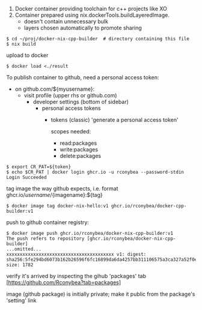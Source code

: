 1. Docker container providing toolchain for c++ projects like XO
2. Container prepared using nix.dockerTools.buildLayeredImage.
   - doesn't contain unnecessary bulk
   - layers chosen automatically to promote sharing

```
$ cd ~/proj/docker-nix-cpp-builder  # directory containing this file
$ nix build
```

upload to docker
```
$ docker load <./result
```

To publish container to github, need a personal access token:

- on github.com/${myusername}:
  - visit profile (upper rhs or github.com)
    - developer settings (bottom of sidebar)
      - personal access tokens
        - tokens (classic)
          'generate a personal access token'

          scopes needed:
          - read:packages
          - write:packages
          - delete:packages
          
```
$ export CR_PAT=${token}
$ echo $CR_PAT | docker login ghcr.io -u rconybea --password-stdin
Login Succeeded
```

tag image the way github expects,  i.e. format ghcr.io/${username}/${imagename}:${tag}

```
$ docker image tag docker-nix-hello:v1 ghcr.io/rconybea/docker-cpp-builder:v1
```

push to github container registry:
```
$ docker image push ghcr.io/rconybea/docker-nix-cpp-builder:v1
The push refers to repository [ghcr.io/rconybea/docker-nix-cpp-builder]
...omitted...
xxxxxxxxxxxxxxxxxxxxxxxxxxxxxxxxxxxxxxxx v1: digest: sha256:5fe294bd6073b162b26596f6fc16899da6da4257bb311106575a3ca327a52f0e size: 1782
```

verify it's arrived by inspecting the gihub 'packages' tab [https://github.com/Rconybea?tab=packages]

image (github package) is initially private;  make it public from the package's 'setting' link



